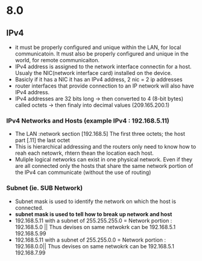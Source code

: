 # 8.0
## IPv4
- it must be properly configured and unique within the LAN, for local communicatoin. It must also be properly configured and unique in the world,
for remote communicaiton.
- IPv4 address is assigned to the network interface connectin for a host. Usualy the NIC(network interface card) installed on the device.
- Basicly if it has a NIC it has an IPv4 address, 2 nic = 2 ip addresses
- router interfaces that provide connection to an IP network will also have IPv4 address.
- IPv4 addresses are 32 bits long -> then converted to 4 (8-bit bytes) called octets -> then finaly into decimal values (209.165.200.1)

### IPv4 Networks and Hosts (example IPv4 : 192.168.5.11)
- The LAN :network section [192.168.5] The first three octets;  the host part [.11] the last octet
- This is hierarchical addressing and the routers only need to know how to reah each netowrk, rhtern thean the location each host.
- Muliple logical networks can exist in one physical network. Even if they are all connected only the hosts that share the same network portion
of the IPv4 can communicate (without the use of routing)
### Subnet (ie. SUB Network)
- Subnet mask is used to identify the network on which the host is connected.
- **subnet mask is used to tell how to break up network and host**
 - 192.168.5.11 with a subnet of 255.255.255.0 = Network portion : 192.168.5.0 || Thus devises on same netwokrk can be 192.168.5.1 192.168.5.99 
 - 192.168.5.11 with a subnet of 255.255.0.0 = Network portion : 192.168.0.0|| Thus devises on same netwokrk can be 192.168.5.1 192.168.7.99 
